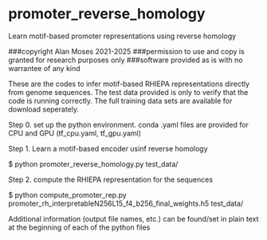 # promoter_reverse_homology
Learn motif-based promoter representations using reverse homology


###copyright Alan Moses 2021-2025
###permission to use and copy is granted for research purposes only
###software provided as is with no warrantee of any kind

These are the codes to infer motif-based RHIEPA representations directly from genome sequences. The test data provided is only to verify that the code is running correctly. The full training data sets are available for download seperately.

Step 0. set up the python environment. conda .yaml files are provided for CPU and GPU (tf_cpu.yaml, tf_gpu.yaml)

Step 1. Learn a motif-based encoder usinf reverse homology

 $ python promoter_reverse_homology.py test_data/

Step 2. compute the RHIEPA representation for the sequences

$ python compute_promoter_rep.py promoter_rh_interpretableN256L15_f4_b256_final_weights.h5 test_data/

Additional information (output file names, etc.) can be found/set in plain text at the beginning of each of the python files

